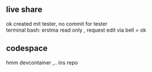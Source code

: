 ## live share
ok created mit tester, no commit for tester  
terminal bash: erstma read only , request edit via bell = ok  


## codespace
hmm devcontainer ,.. ins repo
